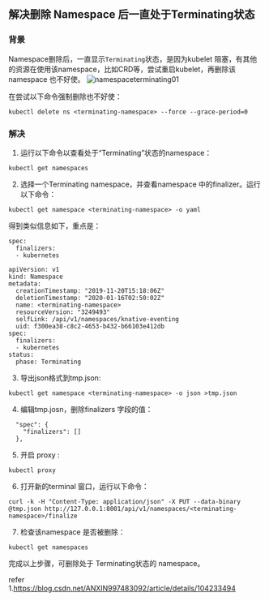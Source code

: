 ## 解决删除 Namespace 后一直处于Terminating状态 

### 背景    
Namespace删除后，一直显示`Terminating`状态，是因为kubelet 阻塞，有其他的资源在使用该namespace，比如CRD等，尝试重启kubelet，再删除该namespace 也不好使。 
![namespaceterminating01](http://img.xinzhuxiansheng.com/blogimgs/kubernetes/namespaceterminating01.png)    
    
在尝试以下命令强制删除也不好使：    
```shell
kubectl delete ns <terminating-namespace> --force --grace-period=0  
```

### 解决
1. 运行以下命令以查看处于“Terminating”状态的namespace： 
```shell
kubectl get namespaces
``` 

2. 选择一个Terminating namespace，并查看namespace 中的finalizer。运行以下命令： 
```shell
kubectl get namespace <terminating-namespace> -o yaml   
```

得到类似信息如下，重点是：  
```shell
spec:
  finalizers:
  - kubernetes
```

```shell
apiVersion: v1
kind: Namespace
metadata:
  creationTimestamp: "2019-11-20T15:18:06Z"
  deletionTimestamp: "2020-01-16T02:50:02Z"
  name: <terminating-namespace>
  resourceVersion: "3249493"
  selfLink: /api/v1/namespaces/knative-eventing
  uid: f300ea38-c8c2-4653-b432-b66103e412db
spec:
  finalizers:
  - kubernetes
status:
  phase: Terminating
```

3. 导出json格式到tmp.json:  
```shell
kubectl get namespace <terminating-namespace> -o json >tmp.json
```

4. 编辑tmp.josn，删除finalizers 字段的值：   
```
  "spec": {
    "finalizers": []
  },
```

5. 开启 proxy : 
```shell
kubectl proxy   
```

6. 打开新的terminal 窗口，运行以下命令：    
```shell
curl -k -H "Content-Type: application/json" -X PUT --data-binary @tmp.json http://127.0.0.1:8001/api/v1/namespaces/<terminating-namespace>/finalize
```

7. 检查该namespace 是否被删除： 
```shell
kubectl get namespaces
```

完成以上步骤，可删除处于 Terminating状态的 namespace。  


refer   
1.https://blog.csdn.net/ANXIN997483092/article/details/104233494